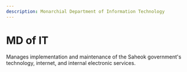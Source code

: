 ```yaml
---
description: Monarchial Department of Information Technology
---
```


# MD of IT

Manages implementation and maintenance of the Saheok government's technology, internet, and internal electronic services.
